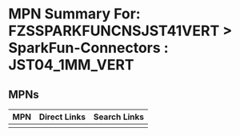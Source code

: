 



# MPN Summary For: FZSSPARKFUNCNSJST41VERT > SparkFun-Connectors : JST04_1MM_VERT

## MPNs
  

|MPN|Direct Links|Search Links|
| :--- | :--- | :--- |
||||
